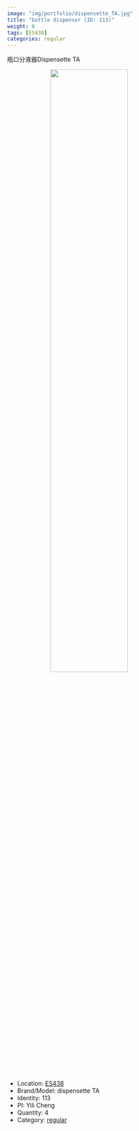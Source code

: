 ```yaml
---
image: "img/portfolio/dispensette_TA.jpg"
title: "bottle dispenser (ID: 113)"
weight: 0
tags: [ES438]
categories: regular
---
```


瓶口分液器Dispensette TA

<!--more-->

<img src="../../img/portfolio/dispensette_TA.jpg" width="60%" style="display: block; margin: auto;">

- Location: [ES438](../../tags/es438)
- Brand/Model: dispensette TA
- Identity: 113
- PI: Yili Cheng
- Quantity: 4
- Category: [regular](../../categories/regular)






